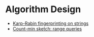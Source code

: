 # Algorithm Design

- [Karp-Rabin fingerprinting on strings](./krfp.pdf)
- [Count-min sketch: range queries](./cmrangequery.pdf)

